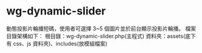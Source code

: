# wg-dynamic-slider

動態投影片輪播短碼，使用者可選擇 3~5 個圖片並於前台顯示投影片輪播。
檔案目錄架構如下：
根目錄：wg-dynamic-slider.php(主程式)
資料夾：assets(底下有 css、js 資料夾)、includes(放模組檔案)
